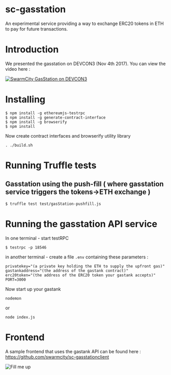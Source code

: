 # sc-gasstation

An experimental service providing a way to exchange ERC20 tokens in ETH to pay for future transactions. 


# Introduction

We presented the gasstation on DEVCON3 (Nov 4th 2017). You can view the video here :

[![SwarmCity GasStation on DEVCON3](https://img.youtube.com/vi/ItAe8CNuY-I/0.jpg)](https://youtu.be/ItAe8CNuY-I?t=8m28s)


# Installing

```
$ npm install -g ethereumjs-testrpc
$ npm install -g generate-contract-interface
$ npm install -g browserify
$ npm install
```

Now create contract interfaces and browserify utility library

```
. ./build.sh
```


# Running Truffle tests

## Gasstation using the push-fill ( where gasstation service triggers the tokens->ETH exchange )

```
$ truffle test test/gasStation-pushfill.js
```

# Running the gasstation API service

In one terminal - start testRPC

```
$ testrpc -p 18546
```

in another terminal - create a file ```.env``` containing these parameters :


```
privatekey="(a private key holding the ETH to supply the upfront gas)"
gastankaddress="(the address of the gastank contract)"
erc20token="(the address of the ERC20 token your gastank accepts)"
PORT=3000
```

Now start up your gastank

```
nodemon
```

or

```
node index.js
```

# Frontend

A sample frontend that uses the gastank API can be found here : https://github.com/swarmcity/sc-gasstationclient


![Fill me up](images/station.jpeg)

